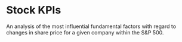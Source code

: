 # Stock KPIs
An analysis of the most influential fundamental factors with regard to changes in share price for a given company within the S&P 500.
